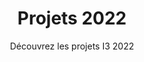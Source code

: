 ---
title: Projets 2022
subtitle: Découvrez les projets I3 2022
layout: project-simplelayout
sort: title
area: Tout
show_sidebar: false
hero_height: is-small
category: Archivés
---